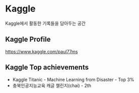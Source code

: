 # Kaggle
Kaggle에서 활동한 기록들을 담아두는 공간

## Kaggle Profile
https://www.kaggle.com/paul77ms

## Kaggle Top achievements
+ Kaggle Titanic - Machine Learning from Disaster - Top 3%
+ 충북인공지능교육 캐글 챌린지(chai) - 2th
